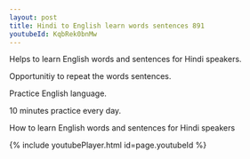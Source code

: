 ```yaml
---
layout: post
title: Hindi to English learn words sentences 891 
youtubeId: KqbRek0bnMw
---
```

 
 
Helps to learn English words and sentences for Hindi speakers.

Opportunitiy to repeat the words sentences. 

Practice English language. 
 
10 minutes practice every day. 
 
How to learn English words and sentences for Hindi speakers 
 
{% include youtubePlayer.html id=page.youtubeId %}
 
